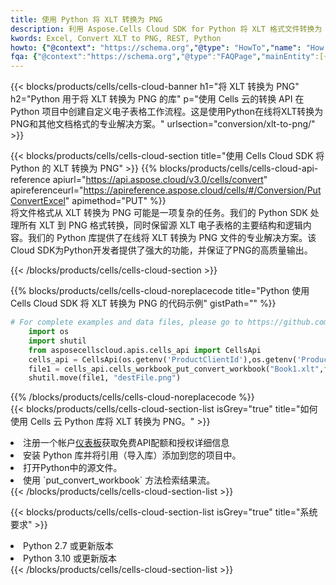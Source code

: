 ```yaml
---
title: 使用 Python 将 XLT 转换为 PNG
description: 利用 Aspose.Cells Cloud SDK for Python 将 XLT 格式文件转换为 PNG 格式文件。
kwords: Excel, Convert XLT to PNG, REST, Python
howto: {"@context": "https://schema.org","@type": "HowTo","name": "How to convert XLT to PNG using the Cells Cloud Python library.","description": "How to convert XLT to PNG using the Cells Cloud Python library.","image": {"@type": "ImageObject"},"url": "/python/conversion/xlt-to-png/","step": [{ "@type": "HowToStep","name": "How to convert XLT to PNG using the Cells Cloud Python library. step 1", "image": {"@type": "ImageObject",},"url": "/python/conversion/xlt-to-png/","text": "Register an account at <a href='https://dashboard.aspose.cloud/'>Dashboard</a> to get free API quota & authorization details",},{ "@type": "HowToStep","name": "How to convert XLT to PNG using the Cells Cloud Python library. step 1", "image": {"@type": "ImageObject",},"url": "/python/conversion/xlt-to-png/","text": "Install Python library and add the reference (import the library) to your project.",},{ "@type": "HowToStep","name": "How to convert XLT to PNG using the Cells Cloud Python library. step 1", "image": {"@type": "ImageObject",},"url": "/python/conversion/xlt-to-png/","text": "Open the source file in Python.",},{ "@type": "HowToStep","name": "How to convert XLT to PNG using the Cells Cloud Python library. step 1", "image": {"@type": "ImageObject",},"url": "/python/conversion/xlt-to-png/","text": "Use the `put_convert_workbook` method to retrieve the resulting stream.",}, ],"supply": {"@type": "HowToSupply","name": "document"},"tool": [{"@type": "HowToTool","name": "PyCharm, Visual Studio Code, Sublime, Eclipse"},{"@type": "HowToTool","name": "Aspose Cells"}],"totalTime": "PT6M"}
fqa: {"@context":"https://schema.org","@type":"FAQPage","mainEntity":[{"@type":"Question","name":"Why convert file formats in C# using REST API?","acceptedAnswer":{"@type":"Answer","text":"Documents are encoded in many ways, and some files may be incompatible with the software you use. To open and read such files, just convert them to appropriate file formats.<br/><ol><li>Install .NET SDK and add the reference (import the library) to your project.</li><li>Open the source file in C# using REST API.</li><li>Call the PutConvertWorkbookRequest() method, passing an output filename with required extension.</li><li>Get the result of conversion as a separate file.</li></ol>"}},{"@type":"Question","name":"What file formats can I convert with your C# library?","acceptedAnswer":{"@type":"Answer","text":"We support a variety of file formats for conversion using .NET library, including XLSX, Excel, xls , PDF, CSV, HTML, Markdown, XML, PNG, JPG, TIFF, Json, TXT and many more."}},{"@type":"Question","name":"What is the maximum allowed file size for conversion using this .NET library?","acceptedAnswer":{"@type":"Answer","text":"There are no file size limits for format conversions using .NET library."}}]}
---
```

{{< blocks/products/cells/cells-cloud-banner h1="将 XLT 转换为 PNG" h2="Python 用于将 XLT 转换为 PNG 的库" p="使用 Cells 云的转换 API 在 Python 项目中创建自定义电子表格工作流程。这是使用Python在线将XLT转换为PNG和其他文档格式的专业解决方案。" urlsection="conversion/xlt-to-png/" >}}

{{< blocks/products/cells/cells-cloud-section title="使用 Cells Cloud SDK 将 Python 的 XLT 转换为 PNG" >}}
{{% blocks/products/cells/cells-cloud-api-reference apiurl="https://api.aspose.cloud/v3.0/cells/convert" apireferenceurl="https://apireference.aspose.cloud/cells/#/Conversion/PutConvertExcel" apimethod="PUT" %}}
<br/>
将文件格式从 XLT 转换为 PNG 可能是一项复杂的任务。我们的 Python SDK 处理所有 XLT 到 PNG 格式转换，同时保留源 XLT 电子表格的主要结构和逻辑内容。我们的 Python 库提供了在线将 XLT 转换为 PNG 文件的专业解决方案。该Cloud SDK为Python开发者提供了强大的功能，并保证了PNG的高质量输出。

{{< /blocks/products/cells/cells-cloud-section >}}

{{% blocks/products/cells/cells-cloud-noreplacecode title="Python 使用 Cells Cloud SDK 将 XLT 转换为 PNG 的代码示例" gistPath="" %}}
 
```python
# For complete examples and data files, please go to https://github.com/aspose-cells-cloud/aspose-cells-cloud-python/
    import os
    import shutil
    from asposecellscloud.apis.cells_api import CellsApi
    cells_api = CellsApi(os.getenv('ProductClientId'),os.getenv('ProductClientSecret'))
    file1 = cells_api.cells_workbook_put_convert_workbook("Book1.xlt",format="png")
    shutil.move(file1, "destFile.png")     
```
 
{{% /blocks/products/cells/cells-cloud-noreplacecode %}}
<br/>
{{< blocks/products/cells/cells-cloud-section-list isGrey="true" title="如何使用 Cells 云 Python 库将 XLT 转换为 PNG。" >}}
<li>注册一个帐户<a href="https://dashboard.aspose.cloud/">仪表板</a>获取免费API配额和授权详细信息</li>
<li>安装 Python 库并将引用（导入库）添加到您的项目中。</li>
<li>打开Python中的源文件。</li>
<li>使用 `put_convert_workbook` 方法检索结果流。</li>
{{< /blocks/products/cells/cells-cloud-section-list >}}

{{< blocks/products/cells/cells-cloud-section-list isGrey="true" title="系统要求" >}}
<li>Python 2.7 或更新版本</li>
<li>Python 3.10 或更新版本</li>
{{< /blocks/products/cells/cells-cloud-section-list >}}
